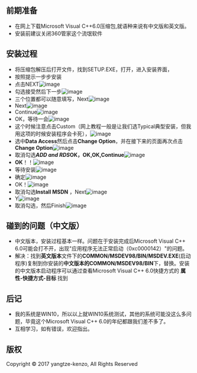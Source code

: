 ## 前期准备
- 在网上下载Microsoft Visual C++6.0压缩包,就语种来说有中文版和英文版。
- 安装前建议关闭360管家这个流氓软件
## 安装过程
- 将压缩包解压后打开文件，找到SETUP.EXE，打开，进入安装界面，
- 按照提示一步步安装
- 点击NEXT![image](img/demo1.jpg)
- 勾选接受然后下一步![image](img/demo2.jpg)
- 三个位置都可以随意填写，Next![image](img/demo3.jpg)
- Next![image](img/demo4.jpg)
- Continue![image](img/demo5.PNG)
- OK，等待一会![image](img/demo6.PNG)
- 这个时候注意点击Custom（网上教程一般是让我们选Typical典型安装，但我用这项的时候安装程序会卡死），![image](img/demo7.jpg)
- 选中**Data Access**然后点击**Change Option**，并在接下来的页面再次点击**Change Option**![image](img/demo8.jpg)
- 取消勾选***ADD and RDS*****OK，OK,OK,Continue**![image](img/demo9.jpg)
- **OK**！！![image](img/demo10.PNG)
- 等待安装![image](img/demo11.PNG)
- 确定![image](img/demo12.PNG)
- OK！![image](img/demo13.PNG)
- 取消勾选**Install MSDN** ，Next![image](img/demo14.jpg)
- Y![image](img/demo15.PNG)
- 取消勾选，然后Finish![image](img/demo16.PNG)
## 碰到的问题（中文版）
- 中文版本，安装过程基本一样。问题在于安装完成后Microsoft Visual C++ 6.0可能会打不开，出现"应用程序无法正常启动（0xc0000142）"的问题。
- 解决：找到**英文版本**文件下的**COMMON/MSDEV98/BIN/MSDEV.EXE**(启动程序)复制到你安装的**中文版本的COMMON/MSDEV98/BIN**下，替换。安装的中文版本启动程序可以通过查看Microsoft Visual C++ 6.0快捷方式的 **属性-快捷方式-目标** 找到
## 后记
- 我的系统是WIN10，所以以上就WIN10系统测试，其他的系统可能没这么多问题，毕竟这个Microsoft Visual C++ 6.0的年纪都跟我们差不多了。
- 互相学习，如有错误，欢迎指出。
## 版权
Copyright © 2017 yangtze-kenzo, All Rights Reserved

